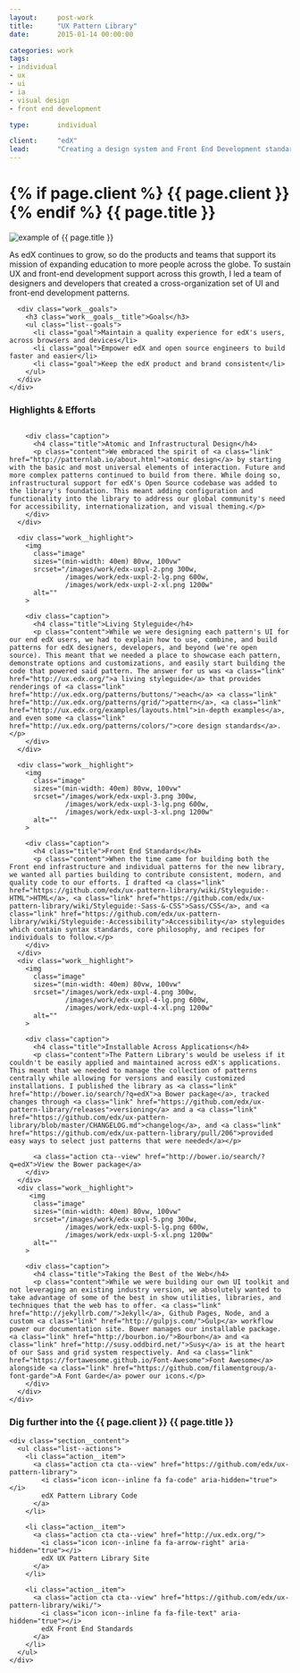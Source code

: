 ```yaml
---
layout:     post-work
title:      "UX Pattern Library"
date:       2015-01-14 00:00:00

categories: work
tags:
- individual
- ux
- ui
- ia
- visual design
- front end development

type:       individual

client:     "edX"
lead:       "Creating a design system and Front End Development standards for edX developers, designers, and open source community to leverage"
---
```

<div class="wrapper--billboard">
  <h1 class="work__title">
    {% if page.client %}
    <span class="sub sub--top">{{ page.client }}</span>
    {% endif %}
    {{ page.title }}
  </h1>

  <section class="work__section work__billboard">
    <img
      class="billboard__image"
      sizes="(min-width: 40em) 80vw, 100vw"
      srcset="/images/work/{{ page.slug }}-billboard.png 300w,
              /images/work/{{ page.slug }}-billboard-lg.png 600w,
              /images/work/{{ page.slug }}-billboard-xl.png 1200w"
      alt="example of {{ page.title }}"
    >
    <div class="billboard__content">
      <p class="work__introduction">As edX continues to grow, so do the products and teams that support its mission of expanding education to more people across the globe. To sustain UX and front-end development support across this growth, I led a team of designers and developers that created a cross-organization set of UI and front-end development patterns.</p>

      <div class="work__goals">
        <h3 class="work__goals__title">Goals</h3>
        <ul class="list--goals">
          <li class="goal">Maintain a quality experience for edX's users, across browsers and devices</li>
          <li class="goal">Empower edX and open source engineers to build faster and easier</li>
          <li class="goal">Keep the edX product and brand consistent</li>
        </ul>
      </div>
    </div>
  </section>
</div>

<div class="wrapper--highlights">
  <section class="work__section work__highlights">
    <h3 class="section__title sr">Highlights &amp; Efforts</h3>
    <div class="section__content">
      <div class="work__highlight">
        <img
          class="image"
          sizes="(min-width: 40em) 80vw, 100vw"
          srcset="/images/work/edx-uxpl-1.png 300w,
                  /images/work/edx-uxpl-1-lg.png 600w,
                  /images/work/edx-uxpl-1-xl.png 1200w"
          alt=""
        >

        <div class="caption">
          <h4 class="title">Atomic and Infrastructural Design</h4>
          <p class="content">We embraced the spirit of <a class="link" href="http://patternlab.io/about.html">atomic design</a> by starting with the basic and most universal elements of interaction. Future and more complex patterns continued to build from there. While doing so, infrastructural support for edX's Open Source codebase was added to the library's foundation. This meant adding configuration and functionality into the library to address our global community's need for accessibility, internationalization, and visual theming.</p>
        </div>
      </div>

      <div class="work__highlight">
        <img
          class="image"
          sizes="(min-width: 40em) 80vw, 100vw"
          srcset="/images/work/edx-uxpl-2.png 300w,
                  /images/work/edx-uxpl-2-lg.png 600w,
                  /images/work/edx-uxpl-2-xl.png 1200w"
          alt=""
        >

        <div class="caption">
          <h4 class="title">Living Styleguide</h4>
          <p class="content">While we were designing each pattern's UI for our end edX users, we had to explain how to use, combine, and build patterns for edX designers, developers, and beyond (we're open source). This meant that we needed a place to showcase each pattern, demonstrate options and customizations, and easily start building the code that powered said pattern. The answer for us was <a class="link" href="http://ux.edx.org/">a living styleguide</a> that provides renderings of <a class="link" href="http://ux.edx.org/patterns/buttons/">each</a> <a class="link" href="http://ux.edx.org/patterns/grid/">pattern</a>, <a class="link" href="http://ux.edx.org/examples/layouts.html">in-depth examples</a>, and even some <a class="link" href="http://ux.edx.org/patterns/colors/">core design standards</a>.</p>
        </div>
      </div>

      <div class="work__highlight">
        <img
          class="image"
          sizes="(min-width: 40em) 80vw, 100vw"
          srcset="/images/work/edx-uxpl-3.png 300w,
                  /images/work/edx-uxpl-3-lg.png 600w,
                  /images/work/edx-uxpl-3-xl.png 1200w"
          alt=""
        >

        <div class="caption">
          <h4 class="title">Front End Standards</h4>
          <p class="content">When the time came for building both the Front end infrastructure and individual patterns for the new library, we wanted all parties building to contribute consistent, modern, and quality code to our efforts. I drafted <a class="link" href="https://github.com/edx/ux-pattern-library/wiki/Styleguide:-HTML">HTML</a>, <a class="link" href="https://github.com/edx/ux-pattern-library/wiki/Styleguide:-Sass-&-CSS">Sass/CSS</a>, and <a class="link" href="https://github.com/edx/ux-pattern-library/wiki/Styleguide:-Accessibility">Accessibility</a> styleguides which contain syntax standards, core philosophy, and recipes for individuals to follow.</p>
        </div>
      </div>
      <div class="work__highlight">
        <img
          class="image"
          sizes="(min-width: 40em) 80vw, 100vw"
          srcset="/images/work/edx-uxpl-4.png 300w,
                  /images/work/edx-uxpl-4-lg.png 600w,
                  /images/work/edx-uxpl-4-xl.png 1200w"
          alt=""
        >

        <div class="caption">
          <h4 class="title">Installable Across Applications</h4>
          <p class="content">The Pattern Library's would be useless if it couldn't be easily applied and maintained across edX's applications. This meant that we needed to manage the collection of patterns centrally while allowing for versions and easily customized installations. I published the library as <a class="link" href="http://bower.io/search/?q=edX">a Bower package</a>, tracked changes through <a class="link" href="https://github.com/edx/ux-pattern-library/releases">versioning</a> and a <a class="link" href="https://github.com/edx/ux-pattern-library/blob/master/CHANGELOG.md">changelog</a>, and <a class="link" href="https://github.com/edx/ux-pattern-library/pull/206">provided easy ways to select just patterns that were needed</a></p>

          <a class="action cta--view" href="http://bower.io/search/?q=edX">View the Bower package</a>
        </div>
      </div>
      <div class="work__highlight">
         <img
          class="image"
          sizes="(min-width: 40em) 80vw, 100vw"
          srcset="/images/work/edx-uxpl-5.png 300w,
                  /images/work/edx-uxpl-5-lg.png 600w,
                  /images/work/edx-uxpl-5-xl.png 1200w"
          alt=""
        >

        <div class="caption">
          <h4 class="title">Taking the Best of the Web</h4>
          <p class="content">While we were building our own UI toolkit and not leveraging an existing industry version, we absolutely wanted to take advantage of some of the best in show utilities, libraries, and techniques that the web has to offer. <a class="link" href="http://jekyllrb.com/">Jekyll</a>, Github Pages, Node, and a custom <a class="link" href="http://gulpjs.com/">Gulp</a> workflow power our documentation site. Bower manages our installable package. <a class="link" href="http://bourbon.io/">Bourbon</a> and <a class="link" href="http://susy.oddbird.net/">Susy</a> is at the heart of our Sass and grid system respectively. And <a class="link" href="https://fortawesome.github.io/Font-Awesome">Font Awesome</a> alongside <a class="link" href="https://github.com/filamentgroup/a-font-garde">A Font Garde</a> power our icons.</p>
        </div>
      </div>
    </div>
  </section>
</div>

<div class="wrapper--takeaways">
  <section class="work__section work__takeaways work__takeaways--03">
    <h3 class="section__title">Dig further into the {{ page.client }} {{ page.title }}</h3>

    <div class="section__content">
      <ul class="list--actions">
        <li class="action__item">
          <a class="action cta cta--view" href="https://github.com/edx/ux-pattern-library">
            <i class="icon icon--inline fa fa-code" aria-hidden="true"></i>
            edX Pattern Library Code
          </a>
        </li>

        <li class="action__item">
          <a class="action cta cta--view" href="http://ux.edx.org/">
            <i class="icon icon--inline fa fa-arrow-right" aria-hidden="true"></i>
            edX UX Pattern Library Site
          </a>
        </li>

        <li class="action__item">
          <a class="action cta cta--view" href="https://github.com/edx/ux-pattern-library/wiki/">
            <i class="icon icon--inline fa fa-file-text" aria-hidden="true"></i>
            edX Front End Standards
          </a>
        </li>
      </ul>
    </div>
  </section>
</div>
